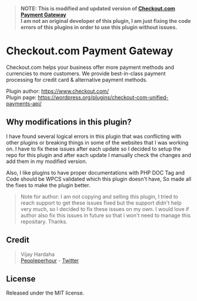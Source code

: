 > **NOTE: This is modified and updated version of [Checkout.com Payment Gateway](https://wordpress.org/plugins/checkout-com-unified-payments-api/)  
> I am not an original developer of this plugin, I am just fixing the code errors of this plugins in order to use this plugin without issues.**

# Checkout.com Payment Gateway

Checkout.com helps your business offer more payment methods and currencies to more customers. We provide best-in-class payment processing for credit card & alternative payment methods.

Plugin author: <https://www.checkout.com/>  
Plugin page: <https://wordpress.org/plugins/checkout-com-unified-payments-api/>

## Why modifications in this plugin?

I have found several logical errors in this plugin that was conflicting with other plugins or breaking things in some of the websites that I was working on. I have to fix these issues after each update so I decided to setup the repo for this plugin and after each update I manually check the changes and add them in my modified version.

Also, I like plugins to have proper documentations with PHP DOC Tag and Code should be WPCS validated which this plugin doesn't have, So made all the fixes to make the plugin better.

> Note for author: I am not copying and selling this plugin, I tried to reach support to get these issues fixed but the support didn't help very much, so I decided to fix these issues on my own. I would love if author also fix this issues in future so that i won't need to manage this repositary. Thanks.

## Credit

> Vijay Hardaha  
> [Peopleperhour](https://pph.me/vijayhardaha) - [Twitter](https://twitter.com/vijayhardaha)

## License

Released under the MIT license.